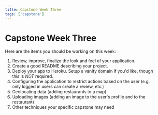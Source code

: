 ```yaml
---
title: Capstone Week Three
tags: ['capstone']
---
```


# Capstone Week Three

Here are the items you should be working on this week:

1. Review, improve, finalize the look and feel of your application.
1. Create a good README describing your project.
1. Deploy your app to Heroku. Setup a vanity domain if you'd like, though this is _NOT_ required.
1. Configuring the application to restrict actions based on the user (e.g. only logged in users can create a review, etc.)
1. Geolocating data (adding restaurants to a map)
1. Uploading images (adding an image to the user's profile and to the restaurant)
1. Other techniques your specific capstone may need
